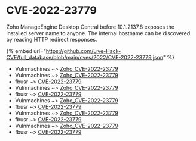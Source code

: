 # CVE-2022-23779

Zoho ManageEngine Desktop Central before 10.1.2137.8 exposes the installed server name to anyone. The internal hostname can be discovered by reading HTTP redirect responses.

{% embed url="https://github.com/Live-Hack-CVE/full_database/blob/main/cves/2022/CVE-2022-23779.json" %}


* Vulnmachines ~> [Zoho_CVE-2022-23779](https://www.alice-snow.ru/2022/database/cve-2022-23779/zoho_cve-2022-23779-vulnmachines)
* Vulnmachines ~> [Zoho_CVE-2022-23779](https://www.alice-snow.ru/2022/database/cve-2022-23779/zoho_cve-2022-23779-vulnmachines)
* fbusr ~> [CVE-2022-23779](https://www.alice-snow.ru/2022/database/cve-2022-23779/cve-2022-23779-fbusr)
* Vulnmachines ~> [Zoho_CVE-2022-23779](https://www.alice-snow.ru/2022/database/cve-2022-23779/zoho_cve-2022-23779-vulnmachines)
* fbusr ~> [CVE-2022-23779](https://www.alice-snow.ru/2022/database/cve-2022-23779/cve-2022-23779-fbusr)
* Vulnmachines ~> [Zoho_CVE-2022-23779](https://www.alice-snow.ru/2022/database/cve-2022-23779/zoho_cve-2022-23779-vulnmachines)
* fbusr ~> [CVE-2022-23779](https://www.alice-snow.ru/2022/database/cve-2022-23779/cve-2022-23779-fbusr)
* Vulnmachines ~> [Zoho_CVE-2022-23779](https://www.alice-snow.ru/2022/database/cve-2022-23779/zoho_cve-2022-23779-vulnmachines)
* fbusr ~> [CVE-2022-23779](https://www.alice-snow.ru/2022/database/cve-2022-23779/cve-2022-23779-fbusr)
* Vulnmachines ~> [Zoho_CVE-2022-23779](https://www.alice-snow.ru/2022/database/cve-2022-23779/zoho_cve-2022-23779-vulnmachines)
* fbusr ~> [CVE-2022-23779](https://www.alice-snow.ru/2022/database/cve-2022-23779/cve-2022-23779-fbusr)